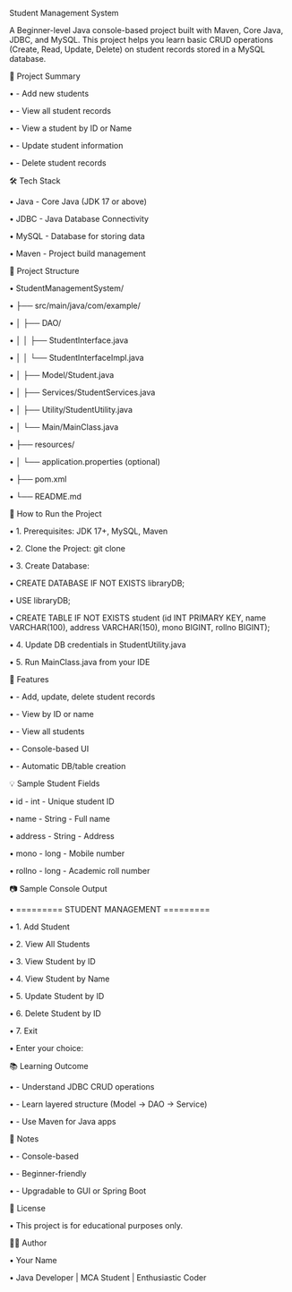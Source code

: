 Student Management System

A Beginner-level Java console-based project built with Maven, Core Java, JDBC, and MySQL. This project helps you learn basic CRUD operations (Create, Read, Update, Delete) on student records stored in a MySQL database.

🚀 Project Summary

•	- Add new students

•	- View all student records

•	- View a student by ID or Name

•	- Update student information

•	- Delete student records


🛠️ Tech Stack

•	Java - Core Java (JDK 17 or above)

•	JDBC - Java Database Connectivity

•	MySQL - Database for storing data

•	Maven - Project build management


📁 Project Structure

•	StudentManagementSystem/

•	├── src/main/java/com/example/

•	│   ├── DAO/

•	│   │   ├── StudentInterface.java

•	│   │   └── StudentInterfaceImpl.java

•	│   ├── Model/Student.java

•	│   ├── Services/StudentServices.java

•	│   ├── Utility/StudentUtility.java

•	│   └── Main/MainClass.java

•	├── resources/

•	│   └── application.properties (optional)

•	├── pom.xml

•	└── README.md


🔧 How to Run the Project

•	1. Prerequisites: JDK 17+, MySQL, Maven

•	2. Clone the Project: git clone <repository-url>

•	3. Create Database:

•	   CREATE DATABASE IF NOT EXISTS libraryDB;

•	   USE libraryDB;

•	   CREATE TABLE IF NOT EXISTS student (id INT PRIMARY KEY, name VARCHAR(100), address VARCHAR(150), mono BIGINT, rollno BIGINT);

•	4. Update DB credentials in StudentUtility.java

•	5. Run MainClass.java from your IDE


🎯 Features

•	- Add, update, delete student records

•	- View by ID or name

•	- View all students

•	- Console-based UI

•	- Automatic DB/table creation



💡 Sample Student Fields

•	id - int - Unique student ID

•	name - String - Full name

•	address - String - Address

•	mono - long - Mobile number

•	rollno - long - Academic roll number

📷 Sample Console Output


•	========= STUDENT MANAGEMENT =========

•	1. Add Student

•	2. View All Students

•	3. View Student by ID

•	4. View Student by Name

•	5. Update Student by ID

•	6. Delete Student by ID

•	7. Exit


•	Enter your choice:

📚 Learning Outcome

•	- Understand JDBC CRUD operations

•	- Learn layered structure (Model → DAO → Service)

•	- Use Maven for Java apps


📌 Notes

•	- Console-based

•	- Beginner-friendly

•	- Upgradable to GUI or Spring Boot


📜 License

•	This project is for educational purposes only.


🙋‍♂️ Author

•	Your Name

•	Java Developer | MCA Student | Enthusiastic Coder

